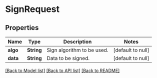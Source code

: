 # SignRequest

## Properties
Name | Type | Description | Notes
------------ | ------------- | ------------- | -------------
**algo** | **String** | Sign algorithm to be used. | [default to null]
**data** | **String** | Data to be signed. | [default to null]

[[Back to Model list]](../README.md#documentation-for-models) [[Back to API list]](../README.md#documentation-for-api-endpoints) [[Back to README]](../README.md)


